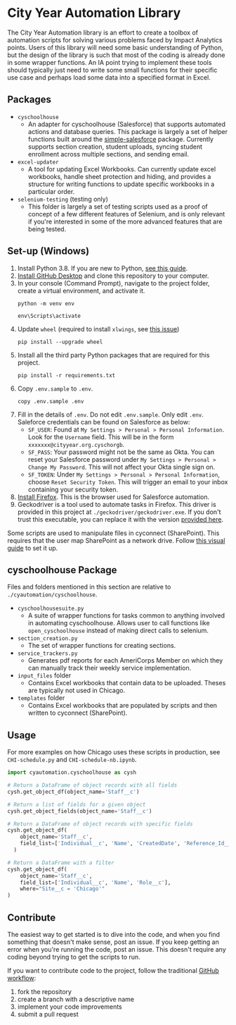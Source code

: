 # City Year Automation Library

The City Year Automation library is an effort to create a toolbox of automation scripts for solving various problems faced
by Impact Analytics points. Users of this library will need some basic understanding of Python, but the design of the
library is such that most of the coding is already done in some wrapper functions.  An IA point trying to implement these
tools should typically just need to write some small functions for their specific use case and perhaps load some data into a
specified format in Excel.

## Packages

* `cyschoolhouse`
  * An adapter for cyschoolhouse (Salesforce) that supports automated actions and database queries. This package is largely a set of helper functions built around the [simple-salesforce](https://github.com/simple-salesforce/simple-salesforce) package. Currently supports section creation, student uploads, syncing student enrollment across multiple sections, and sending email.
* `excel-updater`
  * A tool for updating Excel Workbooks. Can currently update excel workbooks, handle sheet protection and hiding, and provides a structure for writing functions to update specific workbooks in a particular order.
* `selenium-testing` (testing only)
  * This folder is largely a set of testing scripts used as a proof of concept of a few different features of Selenium, and is only relevant if you're interested in some of the more advanced features that are being tested.

## Set-up (Windows)

1. Install Python 3.8. If you are new to Python, [see this guide](README-setup-python.md).
2. [Install GitHub Desktop](https://desktop.github.com/) and clone this repository to your computer.
3. In your console (Command Prompt), navigate to the project folder, create a virtual environment, and activate it.
    ```console
    python -m venv env
    ```
    ```console
    env\Scripts\activate
    ```
4. Update `wheel` (required to install `xlwings`, see [this issue](https://github.com/xlwings/xlwings/issues/1243))
    ```console
    pip install --upgrade wheel
    ```
5. Install all the third party Python packages that are required for this project.
    ```console
    pip install -r requirements.txt
    ```
6. Copy `.env.sample` to `.env`.
    ```console
    copy .env.sample .env
    ```
7.  Fill in the details of `.env`. Do not edit `.env.sample`. Only edit `.env`. Saleforce credentials can be found on Salesforce as below:
    * `SF_USER`: Found at `My Settings > Personal > Personal Information`. Look for the `Username` field. This will be in the form `xxxxxxx@cityyear.org.cyschorgb`.
    * `SF_PASS`: Your password might not be the same as Okta. You can reset your Salesforce password under `My Settings > Personal > Change My Password`. This will not affect your Okta single sign on.
    * `SF_TOKEN`: Under `My Settings > Personal > Personal Information`, choose `Reset Security Token`. This will trigger an email to your inbox containing your security token.
8. [Install Firefox](https://www.mozilla.org/en-US/firefox/new/). This is the browser used for Salesforce automation.
9. Geckodriver is a tool used to automate tasks in Firefox. This driver is provided in this project at `./geckodriver/geckodriver.exe`. If you don't trust this executable, you can replace it with the version [provided here](https://github.com/mozilla/geckodriver/releases).

Some scripts are used to manipulate files in cyconnect (SharePoint). This requires that the user map SharePoint as a network drive. Follow [this visual guide](README-setup-cyc.md) to set it up.

## cyschoolhouse Package

Files and folders mentioned in this section are relative to `./cyautomation/cyschoolhouse`.

* `cyschoolhousesuite.py`
  * A suite of wrapper functions for tasks common to anything involved in automating cyschoolhouse.  Allows user to call functions like `open_cyschoolhouse` instead of making direct calls to selenium.
* `section_creation.py`
  * The set of wrapper functions for creating sections.
* `service_trackers.py`
  * Generates pdf reports for each AmeriCorps Member on which they can manually track their weekly service implementation.
* `input_files` folder
  * Contains Excel workbooks that contain data to be uploaded. Theses are typically not used in Chicago.
* `templates` folder
  * Contains Excel workbooks that are populated by scripts and then written to cyconnect (SharePoint).

## Usage

For more examples on how Chicago uses these scripts in production, see `CHI-schedule.py` and `CHI-schedule-nb.ipynb`.

``` python
import cyautomation.cyschoolhouse as cysh

# Return a DataFrame of object records with all fields
cysh.get_object_df(object_name='Staff__c')

# Return a list of fields for a given object
cysh.get_object_fields(object_name='Staff__c')

# Return a DataFrame of object records with specific fields
cysh.get_object_df(
    object_name='Staff__c',
    field_list=['Individual__c', 'Name', 'CreatedDate', 'Reference_Id__c', 'Site__c', 'Role__c']
  )

# Return a DataFrame with a filter
cysh.get_object_df(
    object_name='Staff__c',
    field_list=['Individual__c', 'Name', 'Role__c'],
    where="Site__c = 'Chicago'"
)
```

## Contribute

The easiest way to get started is to dive into the code, and when you find something that doesn't make sense, post an issue.  If
you keep getting an error when you're running the code, post an issue.  This doesn't require any coding beyond trying to get the scripts to run.

If you want to contribute code to the project, follow the traditional [GitHub workflow](https://guides.github.com/introduction/flow/):
1. fork the repository
1. create a branch with a descriptive name
1. implement your code improvements
1. submit a pull request
